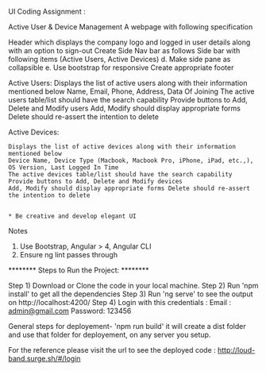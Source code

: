 UI Coding Assignment :

Active User & Device Management
A webpage with following specification

Header which displays the company logo and logged in user details along with an option to sign-out Create Side Nav bar as follows
Side bar with following items (Active Users, Active Devices)
    d. Make side pane as collapsible
    e. Use bootstrap for responsive Create appropriate footer

Active Users: 
    Displays the list of active users along with their information mentioned below Name, Email, Phone, Address, Data Of Joining
    The active users table/list should have the search capability Provide buttons to Add, Delete and Modify users
    Add, Modify should display appropriate forms Delete should re-assert the intention to delete

Active Devices:

    Displays the list of active devices along with their information mentioned below
    Device Name, Device Type (Macbook, Macbook Pro, iPhone, iPad, etc.,), OS Version, Last Logged In Time
    The active devices table/list should have the search capability Provide buttons to Add, Delete and Modify devices
    Add, Modify should display appropriate forms Delete should re-assert the intention to delete
    
    
    * Be creative and develop elegant UI
 
Notes 
1. Use Bootstrap, Angular > 4, Angular CLI
2. Ensure ng lint passes through




 
******** Steps to Run the Project: ********

Step 1) Download or Clone the code in your local machine.
Step 2) Run 'npm install' to get all the dependencies
Step 3) Run 'ng serve' to see the output on http://localhost:4200/
Step 4) Login with this credentials :
        Email : admin@gmail.com
        Password: 123456

General steps for deployement- 
'npm run build'
it will create a dist folder and use that folder for deployement, on any server you setup.

For the reference please visit the url to see the deployed code : http://loud-band.surge.sh/#/login